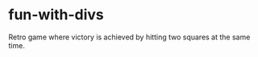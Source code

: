 # fun-with-divs
Retro game where victory is achieved by hitting two squares at the same time.



<!-- Not an exact answer, but the warning is coming from Blink which is Chrome's DOM implementation. https://chromium.googlesource.com/chromium/src/+/011c27ced479c76cffd5093ce107082e4da657f3/third_party/blink/renderer/core/html/forms/color_input_type.cc#190

If you create an <input type=color> and then set the .value to an unsupported value, it will issue that warning. There's no way to disable this warning, you can only avoid it by not setting the .value to an invalid value.

MDN explains this a bit too: https://developer.mozilla.org/en-US/docs/Web/HTML/Element/input/color#Value

Setting the value to anything that isn't a valid, fully-opaque, RGB color in hexadecimal notation will result in the value being set to #000000.

I can't speak for React, but maybe it does this sort of thing incidentally. -->